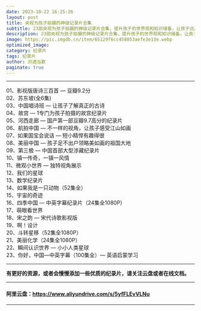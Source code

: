 ```yaml
---
date: 2023-10-22 16:25:26
layout: post
title: 央视为孩子拍摄的神级记录片合集
subtitle: 23部央视为孩子拍摄的神级记录片合集，提升孩子的世界观和知识储备，让孩子远离动画片
description: 23部央视为孩子拍摄的神级记录片合集，提升孩子的世界观和知识储备，让孩子远离动抖音.游戏小视频...
image: https://pic.imgdb.cn/item/65129f6cc458853aefe3e13e.webp
optimized_image: 
category: 纪录片
tags: 纪录片
author: 对酒当歌
paginate: true
---
```


---

01、影视版唐诗三百首 — 豆瓣9.2分  
02、苏东坡(全6集)  
03、中国唱诗班 — 让孩子了解真正的古诗  
04、故宫 — 1专门为孩子拍摄的故宫纪录片  
05、河西走廊 — 国产第一部豆瓣9.7高分的纪录片  
06、航拍中国 — 不一样的视角，让孩子感受江山如画  
07、如果国宝会说话 — 短小精悍有趣得很  
08、美丽中国 — 孩子足不出户领略美如画的祖国大地  
09、第三极 — 中国首部大型涉藏纪录片  
10、镇一传奇，一镇一风情  
11、微观小世界 — 独特视角展示  
12、我们的星球  
13、数学纪录片  
14、如果我是一只动物（52集全）  
15、宇宙的奇迹  
16、四季中国 — 中英字幕纪录片（24集全1080P）  
17、萌眼看世界  
18、宋之韵 — 宋代诗歌影视版  
19、啊！设计  
20、斗转星移（52集全1080P）  
21、美丽化学（24集全1080P）  
22、瞬间认识世界 — 小小人类星球  
23、你好，中国—中英字幕（100集全）— 英语启蒙学习  

---

**有更好的资源，或者会慢慢添加一些优质的纪录片，请关注云盘或者在线文档。**

---

#### 阿里云盘：<https://www.aliyundrive.com/s/5yfFLEvVLNu>

---

